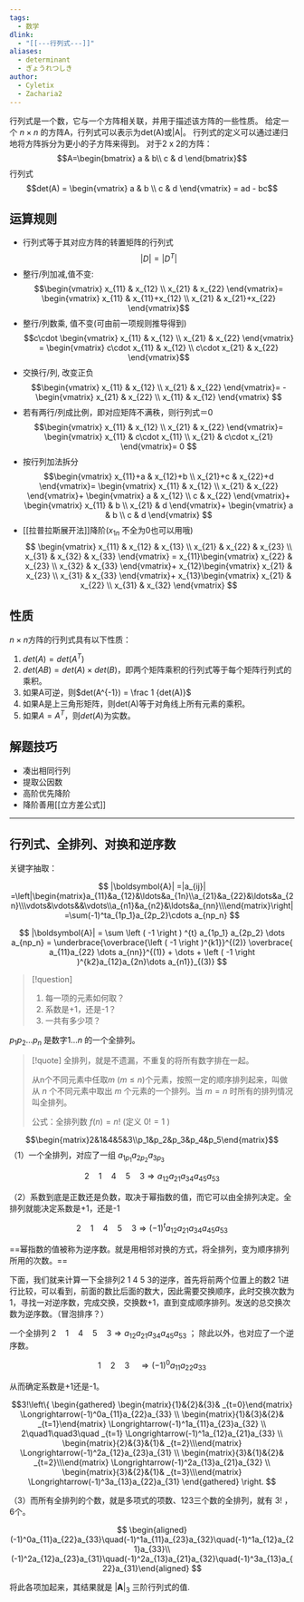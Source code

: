 ```yaml
---
tags:
  - 数学
dlink:
  - "[[---行列式---]]"
aliases:
  - determinant
  - ぎょうれつしき
author:
  - Cyletix
  - Zacharia2
---
```

行列式是一个数，它与一个方阵相关联，并用于描述该方阵的一些性质。
给定一个 $n \times n$ 的方阵A，行列式可以表示为det(A)或|A|。
行列式的定义可以通过递归地将方阵拆分为更小的子方阵来得到。
对于2 x 2的方阵：
$$A=\begin{bmatrix}
   a & b\\
   c & d
\end{bmatrix}$$
行列式 $$det(A) = 
\begin{vmatrix}
a & b \\ 
c & d  
\end{vmatrix} = ad - bc$$
## 运算规则

- 行列式等于其对应方阵的转置矩阵的行列式
$$|D|=|D^T|$$
- 整行/列加减,值不变:  
$$\begin{vmatrix}
 x_{11} & x_{12} \\ 
 x_{21} & x_{22} 
 \end{vmatrix}=
 \begin{vmatrix}
 x_{11} & x_{11}+x_{12} \\ 
 x_{21} &  x_{21}+x_{22} 
 \end{vmatrix}$$
- 整行/列数乘, 值不变(可由前一项规则推导得到)
$$c\cdot \begin{vmatrix}
 x_{11} & x_{12} \\ 
 x_{21} & x_{22} 
 \end{vmatrix} =
 \begin{vmatrix}
 c\cdot x_{11} & x_{12} \\ 
 c\cdot x_{21} & x_{22}
 \end{vmatrix}$$
- 交换行/列, 改变正负
$$\begin{vmatrix}
 x_{11} & x_{12} \\ 
 x_{21} & x_{22} 
 \end{vmatrix}=
 -\begin{vmatrix}
 x_{21} & x_{22} \\ 
  x_{11} & x_{12}
 \end{vmatrix}
$$
- 若有两行/列成比例，即对应矩阵不满秩，则行列式＝0
$$\begin{vmatrix}
 x_{11} & x_{12} \\ 
 x_{21} & x_{22} 
 \end{vmatrix}=
 \begin{vmatrix}
 x_{11} & c\cdot x_{11} \\ 
 x_{21} & c\cdot x_{21}
 \end{vmatrix}=
 0
$$
- 按行列加法拆分
$$\begin{vmatrix}
 x_{11}+a & x_{12}+b \\ 
 x_{21}+c & x_{22}+d 
 \end{vmatrix}=
 \begin{vmatrix}
 x_{11} & x_{12} \\ 
 x_{21} & x_{22} 
 \end{vmatrix}+
\begin{vmatrix}
 a & x_{12} \\ 
 c &  x_{22}
 \end{vmatrix}+
  \begin{vmatrix}
 x_{11} & b \\ 
 x_{21} & d 
 \end{vmatrix}+
\begin{vmatrix}
 a & b \\ 
 c &  d
 \end{vmatrix}
 $$
- [[拉普拉斯展开法]]降阶($x_{1n}$ 不全为0也可以用哦)
$$
\begin{vmatrix}
 x_{11} & x_{12} & x_{13} \\ 
 x_{21} & x_{22}  & x_{23} \\
  x_{31} & x_{32}  & x_{33}
 \end{vmatrix} =
x_{11}\begin{vmatrix}
 x_{22} & x_{23} \\ 
 x_{32} & x_{33}
 \end{vmatrix}+
x_{12}\begin{vmatrix}
 x_{21} & x_{23} \\ 
 x_{31} & x_{33}
 \end{vmatrix}+
x_{13}\begin{vmatrix}
 x_{21} & x_{22} \\ 
 x_{31} & x_{32}
 \end{vmatrix}
$$
## 性质
$n \times n$方阵的行列式具有以下性质：
1. $det(A) = det(A^T)$
2. $det(AB) = det(A) × det(B)$，即两个矩阵乘积的行列式等于每个矩阵行列式的乘积。
3. 如果A可逆，则$det(A^{-1}) = \frac 1 {det(A)}$ 
4. 如果A是上三角形矩阵，则det(A)等于对角线上所有元素的乘积。
5. 如果$A = A^T$，则$det(A)$为实数。


## 解题技巧
- 凑出相同行列
- 提取公因数
- 高阶优先降阶
- 降阶善用[[立方差公式]]

---
## 行列式、全排列、对换和逆序数


关键字抽取：


$$
|\boldsymbol{A}|
=|a_{ij}|
=\left|\begin{matrix}a_{11}&a_{12}&\ldots&a_{1n}\\a_{21}&a_{22}&\ldots&a_{2n}\\\vdots&\vdots&&\vdots\\a_{n1}&a_{n2}&\ldots&a_{nn}\\\end{matrix}\right|=\sum(-1)^ta_{1p_1}a_{2p_2}\cdots a_{np_n}
$$

$$
|\boldsymbol{A}|
= \sum \left ( -1 \right ) ^{t} a_{1p_1} a_{2p_2} \dots a_{np_n}
= \underbrace{\overbrace{\left ( -1 \right )^{k1}}^{(2)} \overbrace{ a_{11}a_{22}  \dots a_{nn}}^{(1)}  + \dots + \left ( -1 \right )^{k2}a_{12}a_{2n}\dots a_{n1}}_{(3)}
$$

>[!question]
>1. 每一项的元素如何取？
>2. 系数是+1，还是-1？
>3. 一共有多少项？


$p_{1} p_{2} \dots p_{n}$ 是数字$1 \dots n$ 的一个全排列。

>[!quote]
>全排列，就是不遗漏，不重复的将所有数字排在一起。
>
>从n个不同元素中任取$m \ (m≤n)$个元素，按照一定的顺序排列起来，叫做从 $n$ 个不同元素中取出 $m$ 个元素的一个排列。当 $m=n$ 时所有的排列情况叫全排列。
>
>公式：全排列数 $f(n)=n!$ (定义 $0!=1$ )

$$\begin{matrix}2&1&4&5&3\\p_1&p_2&p_3&p_4&p_5\end{matrix}$$
（1）一个全排列，对应了一组 $a_{1p_1}a_{2p_2}a_{3p_3}$

$$2\quad1\quad4\quad5\quad3\Longrightarrow a_{12}a_{21}a_{34}a_{45}a_{53}$$

（2）系数到底是正数还是负数，取决于幂指数的值，而它可以由全排列决定。全排列就能决定系数是+1，还是-1

$$2\quad1\quad4\quad5\quad3\Longrightarrow  \left ( -1 \right ) ^{t} a_{12}a_{21}a_{34}a_{45}a_{53}$$

==幂指数的值被称为逆序数。就是用相邻对换的方式，将全排列，变为顺序排列所用的次数。==

下面，我们就来计算一下全排列$2 \: 1 \: 4 \: 5 \: 3$的逆序，首先将前两个位置上的数2 1进行比较，可以看到，前面的数比后面的数大，因此需要交换顺序，此时交换次数为1，寻找一对逆序数，完成交换，交换数+1，直到变成顺序排列。发送的总交换次数为逆序数。（冒泡排序？）


一个全排列 $2\quad1\quad4\quad5\quad3\Longrightarrow a_{12}a_{21}a_{34}a_{45}a_{53}$ ； 除此以外，也对应了一个逆序数。

$$1\quad2\quad3\quad\Longrightarrow(-1)^{0}a_{11}a_{22}a_{33}$$

从而确定系数是+1还是-1。

$$3!\left\{
\begin{gathered}
\begin{matrix}{1}&{2}&{3}& _{t=0}\end{matrix} \Longrightarrow(-1)^0a_{11}a_{22}a_{33} \\
\begin{matrix}{1}&{3}&{2}& _{t=1}\end{matrix} \Longrightarrow(-1)^1a_{11}a_{23}a_{32} \\
2\quad1\quad3\quad _{t=1} \Longrightarrow(-1)^1a_{12}a_{21}a_{33} \\
\begin{matrix}{2}&{3}&{1}& _{t=2}\\\end{matrix} \Longrightarrow(-1)^2a_{12}a_{23}a_{31} \\
\begin{matrix}{3}&{1}&{2}& _{t=2}\\\end{matrix} \Longrightarrow(-1)^2a_{13}a_{21}a_{32} \\
\begin{matrix}{3}&{2}&{1}& _{t=3}\\\end{matrix} \Longrightarrow(-1)^3a_{13}a_{22}a_{31} 
\end{gathered}
\right.
$$


（3）而所有全排列的个数，就是多项式的项数、123三个数的全排列，就有 $3!$ ，6个。

$$
\begin{aligned}(-1)^0a_{11}a_{22}a_{33}\quad(-1)^1a_{11}a_{23}a_{32}\quad(-1)^1a_{12}a_{21}a_{33}\\(-1)^2a_{12}a_{23}a_{31}\quad(-1)^2a_{13}a_{21}a_{32}\quad(-1)^3a_{13}a_{22}a_{31}\end{aligned}
$$

将此各项加起来，其结果就是 $|\boldsymbol{A}|_{3}$ 三阶行列式的值.